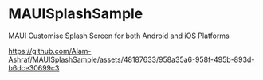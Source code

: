 # MAUISplashSample
MAUI Customise Splash Screen for both Android and iOS Platforms

https://github.com/Alam-Ashraf/MAUISplashSample/assets/48187633/958a35a6-958f-495b-893d-b6dce30699c3



